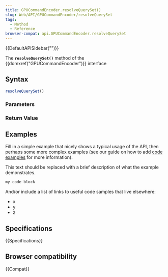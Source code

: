 ```yaml
---
title: GPUCommandEncoder.resolveQuerySet()
slug: Web/API/GPUCommandEncoder/resolveQuerySet
tags:
  - Method
  - Reference
browser-compat: api.GPUCommandEncoder.resolveQuerySet
---
```

{{DefaultAPISidebar("")}}

The **`resolveQuerySet()`** method of the {{domxref("GPUCommandEncoder")}} interface 

## Syntax

```js
resolveQuerySet()
```

### Parameters



### Return Value



## Examples

Fill in a simple example that nicely shows a typical usage of the API, then perhaps some more complex examples (see our guide on how to add [code examples](/en-US/docs/MDN/Contribute/Structures/Code_examples) for more information).

This text should be replaced with a brief description of what the example demonstrates.

```js
my code block
```

And/or include a list of links to useful code samples that live elsewhere:

*   x
*   y
*   z

## Specifications

{{Specifications}}

## Browser compatibility

{{Compat}}


